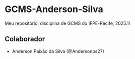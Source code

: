 # GCMS-Anderson-Silva
Meu repositório, disciplina de GCMS do IFPE-Recife, 2025.1!

## Colaborador
* Anderson Paixão da Silva (@Andersonps27)
